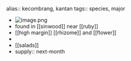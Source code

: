 alias:: kecombrang, kantan
tags:: species, major

- ![image.png](https://peach-geographical-bat-397.mypinata.cloud/ipfs/QmUY7UwzUfwPpL4iU48fjhvfigcTpdmzYCyn7MyQbUVoch)
- found in [[sinwood]] near [[ruby]]
- [[high margin]] [[rhizome]] and [[flower]]
-
- [[salads]]
- supply:: next-month